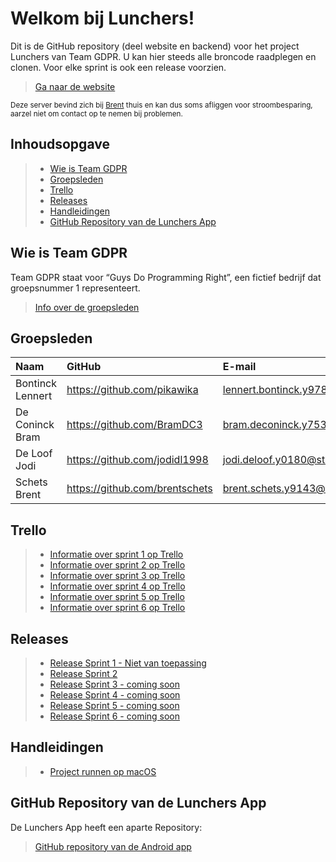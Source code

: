 
# Welkom bij Lunchers!

Dit is de GitHub repository (deel website en backend) voor het project Lunchers van Team GDPR. U kan hier steeds alle broncode raadplegen en clonen. Voor elke sprint is ook een release voorzien.

> [Ga naar de website](http://www.lunchers.ml)

<sub>Deze server bevind zich bij [Brent](#groepsleden) thuis en kan dus soms afliggen voor stroombesparing, aarzel niet om contact op te nemen bij problemen.</sub>

## Inhoudsopgave

> - [Wie is Team GDPR](#wie-is-team-gdpr)
> - [Groepsleden](#groepsleden)
> - [Trello](#trello)
> - [Releases](#releases)
> - [Handleidingen](#handleidingen)
> - [GitHub Repository van de Lunchers App](#github-repository-van-de-lunchers-app)

## Wie is Team GDPR
Team GDPR staat voor “Guys Do Programming Right”, een fictief bedrijf dat groepsnummer 1 representeert.

> [Info over de groepsleden](#groepsleden)

## Groepsleden

| Naam     | GitHub                        | E-mail                               |
| :---     | :---                          | :---                                |
| Bontinck Lennert | <https://github.com/pikawika> | [lennert.bontinck.y9785@student.hogent.be](mailto:lennert.bontinck.y9785@student.hogent.be) |
| De Coninck Bram | <https://github.com/BramDC3> | [bram.deconinck.y7538@student.hogent.be](mailto:bram.deconinck.y7538@student.hogent.be) |
| De Loof Jodi | <https://github.com/jodidl1998> | [jodi.deloof.y0180@student.hogent.be](mailto:jodi.deloof.y0180@student.hogent.be) |
| Schets Brent | <https://github.com/brentschets> | [brent.schets.y9143@student.hogent.be](mailto:brent.schets.y9143@student.hogent.be) |

## Trello
> - [Informatie over sprint 1 op Trello](https://trello.com/b/dODllfjQ/sprint-1)
> - [Informatie over sprint 2 op Trello](https://trello.com/b/n7JT00Wx/sprint-2)
> - [Informatie over sprint 3 op Trello](https://trello.com/b/7BARqIaE/sprint-3)
> - [Informatie over sprint 4 op Trello](https://trello.com/b/p4d2m46d/sprint-4)
> - [Informatie over sprint 5 op Trello](https://trello.com/b/0aXNDTwm/sprint-5)
> - [Informatie over sprint 6 op Trello](https://trello.com/b/iEgLKsgm/sprint-6)

## Releases
> - [Release Sprint 1 - Niet van toepassing](#)
> - [Release Sprint 2](https://github.com/HoGent-Projecten3/projecten3-1819-backend-aalst-groep-1/releases/tag/1.0)
> - [Release Sprint 3 - coming soon](#)
> - [Release Sprint 4 - coming soon](#)
> - [Release Sprint 5 - coming soon](#)
> - [Release Sprint 6 - coming soon](#)

## Handleidingen

> - [Project runnen op macOS](handleidingen/macos-instructies.md)

## GitHub Repository van de Lunchers App
De Lunchers App heeft een aparte Repository:
> [GitHub repository van de Android app](https://github.com/HoGent-Projecten3/projecten3-1819-android-aalst-groep-1)
